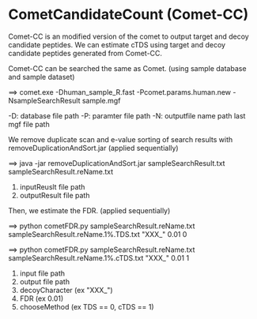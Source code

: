 # CometCandidateCount (Comet-CC)

Comet-CC is an modified version of the comet to output target and decoy candidate peptides.
We can estimate cTDS using target and decoy candidate peptides generated from Comet-CC.

Comet-CC can be searched the same as Comet. (using sample database and sample dataset)

==> comet.exe -Dhuman_sample_R.fast -Pcomet.params.human.new -NsampleSearchResult sample.mgf

-D: database file path
-P: paramter file path
-N: outputfile name path
last mgf file path

We remove duplicate scan and e-value sorting of search results with removeDuplicationAndSort.jar (applied sequentially)

==> java -jar removeDuplicationAndSort.jar sampleSearchResult.txt sampleSearchResult.reName.txt
1. inputReuslt file path
2. outputResult file path

Then, we estimate the FDR. (applied sequentially)

==> python cometFDR.py sampleSearchResult.reName.txt sampleSearchResult.reName.1%.TDS.txt "XXX_" 0.01 0

==> python cometFDR.py sampleSearchResult.reName.txt sampleSearchResult.reName.1%.cTDS.txt "XXX_" 0.01 1
1. input file path
2. output file path
3. decoyCharacter (ex "XXX_")
4. FDR (ex 0.01)
5. chooseMethod (ex TDS == 0, cTDS == 1)
